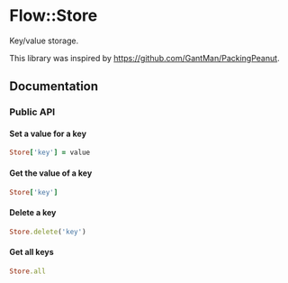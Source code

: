 # Flow::Store

Key/value storage.

This library was inspired by https://github.com/GantMan/PackingPeanut.

## Documentation

### Public API

#### Set a value for a key

```ruby
Store['key'] = value
```

#### Get the value of a key

```ruby
Store['key']
```

#### Delete a key

```ruby
Store.delete('key')
```

#### Get all keys

```ruby
Store.all
```
